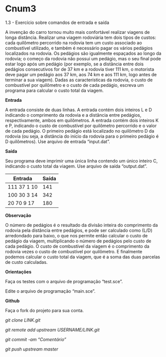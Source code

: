 # Cnum3
1.3 - Exercício sobre comandos de entrada e saída

A invenção do carro tornou muito mais confortável realizar viagens de longa distância. Realizar uma viagem rodoviária tem dois tipos de custos: cada quilômetro percorrido na rodovia tem um custo associado ao combustível utilizado, e também é necessário pagar os vários pedágios localizados na rodovia. Os pedágios são igualmente espaçados ao longo da rodovia; o começo da rodovia não possui um pedágio, mas o seu final pode estar logo após um pedágio (por exemplo, se a distância entre dois pedágios consecutivos for de 37 km e a rodovia tiver 111 km, o motorista deve pagar um pedágio aos 37 km, aos 74 km e aos 111 km, logo antes de terminar a sua viagem). Dadas as características da rodovia, o custo de combustível por quilômetro e o custo de cada pedágio, escreva um programa para calcular o custo total da viagem.

**Entrada**

A entrada consiste de duas linhas. A entrada contém dois inteiros L e D indicando o comprimento da rodovia e a distância entre pedágios, respectivamente, ambos em quilômetros. A entrada contém dois inteiros K e P, indicando o custo de combustível por quilômetro percorrido e o valor de cada pedágio. O primeiro pedágio está localizado no quilômetro D da rodovia (ou seja, a distância do início da rodovia para o primeiro pedágio é D quilômetros). Use arquivo de entrada “input.dat”.

**Saída**

Seu programa deve imprimir uma única linha contendo um único inteiro C, indicando o custo total da viagem. Use arquivo de saída “output.dat”.

| Entrada | Saída |
| --- | --- |
| 111 37 1 10 | 141 |
| 100 30 3 14 | 342 |
| 20 70 9 17 | 180 |

**Observação**

O número de pedágios é o resultado da divisão inteira do comprimento da rodovia pela distância entre pedágios, e pode ser calculado como (L/D) arredondado para baixo, o que nos permite então calcular o custo de pedágio da viagem, multiplicando o número de pedágios pelo custo de cada pedágio. O custo de combustível da viagem é o comprimento da rodovia vezes o custo de combustível por quilômetro. E finalmente podemos calcular o custo total da viagem, que é a soma das duas parcelas de custo calculadas.

**Orientações**

Faça os testes com o arquivo de programação “test.sce”.

Edite o arquivo de programação “main.sce”.

**Github**

Faça o fork do projeto para sua conta.

*git clone LINK.git*

*git remote add upstream USERNAME/LINK.git*

*git commit -am “Comentário”*

*git push upstream master*
